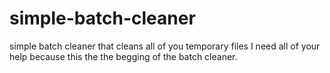 # simple-batch-cleaner
simple batch cleaner that cleans all of you temporary files
I need all of your help because this the the begging of the batch cleaner.
